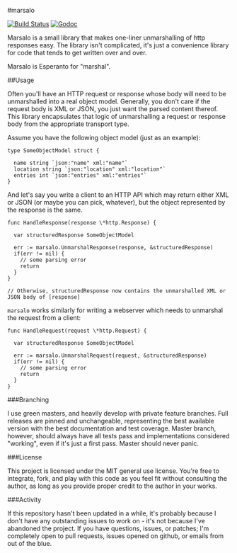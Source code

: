 #marsalo

[![Build Status](https://travis-ci.org/Knetic/marsalo.svg?branch=master)](https://travis-ci.org/Knetic/marsalo)
[![Godoc](https://godoc.org/github.com/Knetic/marsalo?status.png)](https://godoc.org/github.com/Knetic/marsalo)

Marsalo is a small library that makes one-liner unmarshalling of http responses easy. The library isn't complicated, it's just a convenience library for code that tends to get written over and over.

Marsalo is Esperanto for "marshal".

##Usage


Often you'll have an HTTP request or response whose body will need to be unmarshalled into a real object model. Generally, you don't care if the request body is XML or JSON, you just want the parsed content thereof. This library encapsulates that logic of unmarshalling a request or response body from the appropriate transport type.

Assume you have the following object model (just as an example):

    type SomeObjectModel struct {

      name string `json:"name" xml:"name"`
      location string `json:"location" xml:"location"`
      entries int `json:"entries" xml:"entries"`
    }

And let's say you write a client to an HTTP API which may return either XML or JSON (or maybe you can pick, whatever), but the object represented by the response is the same.

    func HandleResponse(response \*http.Response) {

      var structuredResponse SomeObjectModel

      err := marsalo.UnmarshalResponse(response, &structuredResponse)
      if(err != nil) {
        // some parsing error
        return
      }
    }

    // Otherwise, structuredResponse now contains the unmarshalled XML or JSON body of [response]

`marsalo` works similarly for writing a webserver which needs to unmarshal the request from a client:

    func HandleRequest(request \*http.Request) {

      var structuredResponse SomeObjectModel

      err := marsalo.UnmarshalRequest(request, &structuredResponse)
      if(err != nil) {
        // some parsing error
        return
      }
    }

###Branching

I use green masters, and heavily develop with private feature branches. Full releases are pinned and unchangeable, representing the best available version with the best documentation and test coverage. Master branch, however, should always have all tests pass and implementations considered "working", even if it's just a first pass. Master should never panic.

###License

This project is licensed under the MIT general use license. You're free to integrate, fork, and play with this code as you feel fit without consulting the author, as long as you provide proper credit to the author in your works.

###Activity

If this repository hasn't been updated in a while, it's probably because I don't have any outstanding issues to work on - it's not because I've abandoned the project. If you have questions, issues, or patches; I'm completely open to pull requests, issues opened on github, or emails from out of the blue.
